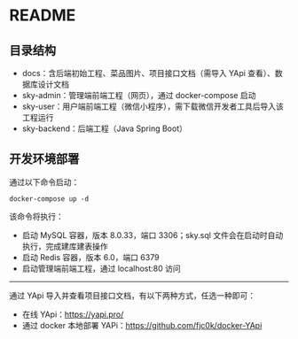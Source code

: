 # README

## 目录结构

- docs：含后端初始工程、菜品图片、项目接口文档（需导入 YApi 查看）、数据库设计文档
- sky-admin：管理端前端工程（网页），通过 docker-compose 启动
- sky-user：用户端前端工程（微信小程序），需下载微信开发者工具后导入该工程运行
- sky-backend：后端工程（Java Spring Boot）

## 开发环境部署

通过以下命令启动：

```shell
docker-compose up -d
```

该命令将执行：

- 启动 MySQL 容器，版本 8.0.33，端口 3306；sky.sql 文件会在启动时自动执行，完成建库建表操作
- 启动 Redis 容器，版本 6.0，端口 6379
- 启动管理端前端工程，通过 localhost:80 访问

---

通过 YApi 导入并查看项目接口文档，有以下两种方式，任选一种即可：

- 在线 YApi：https://yapi.pro/
- 通过 docker 本地部署 YAPi：https://github.com/fjc0k/docker-YApi